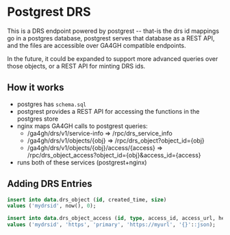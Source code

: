 # Postgrest DRS

This is a DRS endpoint powered by postgrest -- that-is the drs id mappings go in a postgres database, postgrest serves that database as a REST API, and the files are accessible over GA4GH compatible endpoints.

In the future, it could be expanded to support more advanced queries over those objects, or a REST API for minting DRS ids.

## How it works
- postgres has `schema.sql`
- postgrest provides a REST API for accessing the functions in the postgres store
- nginx maps GA4GH calls to postgrest queries:
  - /ga4gh/drs/v1/service-info => /rpc/drs_service_info
  - /ga4gh/drs/v1/objects/{obj} => /rpc/drs_object?object_id={obj}
  - /ga4gh/drs/v1/objects/{obj}/access/{access} => /rpc/drs_object_access?object_id={obj}&access_id={access}
- runs both of these services (postgrest+nginx)

## Adding DRS Entries

```sql
insert into data.drs_object (id, created_time, size)
values ('mydrsid', now(), 0);

insert into data.drs_object_access (id, type, access_id, access_url, headers)
values ('mydrsid', 'https', 'primary', 'https://myurl', '{}'::json);
```
